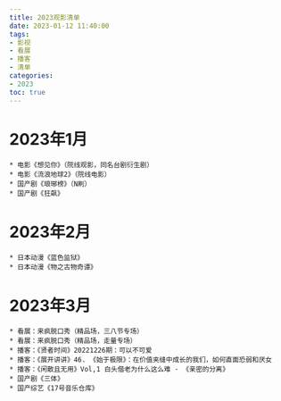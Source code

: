 ```yaml
---
title: 2023观影清单
date: 2023-01-12 11:40:00
tags: 
- 影视
- 看展
- 播客
- 清单
categories: 
- 2023
toc: true
---
```


# 2023年1月

	* 电影《想见你》（院线观影，同名台剧衍生剧）
	* 电影《流浪地球2》（院线电影）
	* 国产剧《琅琊榜》（N刷）
	* 国产剧《狂飙》
# 2023年2月

	* 日本动漫《蓝色监狱》
	* 日本动漫《物之古物奇谭》
# 2023年3月

	* 看展：来疯脱口秀（精品场，三八节专场）
	* 看展：来疯脱口秀（精品场，走量专场）
	* 播客：《贤者时间》20221226期：可以不可爱
	* 播客：《展开讲讲》46. 《始于极限》：在价值夹缝中成长的我们，如何直面恐弱和厌女
	* 播客：《闲散且无用》Vol,1 白头偕老为什么这么难 · 《亲密的分离》
	* 国产剧《三体》
	* 国产综艺《17号音乐仓库》

